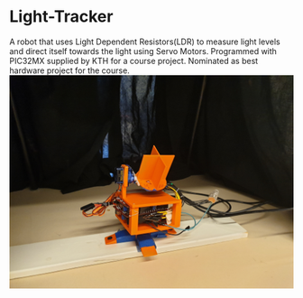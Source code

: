 # Light-Tracker
A robot that uses Light Dependent Resistors(LDR) to measure light levels and direct itself towards the light using Servo Motors. Programmed with PIC32MX supplied by KTH for a course project. Nominated as best hardware project for the course.
![alt text](https://github.com/Willgar/Light-Tracker/blob/master/light-tracker1.jpg)
